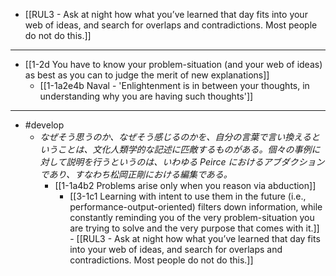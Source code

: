 - [[RUL3 - Ask at night how what you’ve learned that day fits into your web of ideas, and search for overlaps and contradictions. Most people do not do this.]]
---
- [[1-2d You have to know your problem-situation (and your web of ideas) as best as you can to judge the merit of new explanations]]
  - [[1-1a2e4b Naval - 'Enlightenment is in between your thoughts, in understanding why you are having such thoughts']]
---
- #develop 
  - *なぜそう思うのか、なぜそう感じるのかを、自分の言葉で言い換えるということは、文化人類学的な記述に匹敵するものがある。個々の事例に対して説明を行うというのは、いわゆる Peirce におけるアブダクションであり、すなわち松岡正剛における編集である。*
    - [[1-1a4b2 Problems arise only when you reason via abduction]]
      - [[3-1c1 Learning with intent to use them in the future (i.e., performance-output-oriented) filters down information, while constantly reminding you of the very problem-situation you are trying to solve and the very purpose that comes with it.]]
				- [[RUL3 - Ask at night how what you’ve learned that day fits into your web of ideas, and search for overlaps and contradictions. Most people do not do this.]]